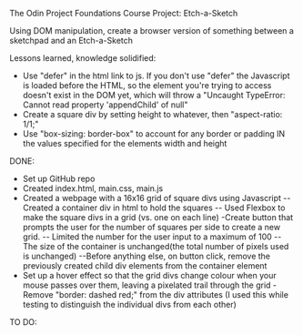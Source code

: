 The Odin Project Foundations Course
Project: Etch-a-Sketch

Using DOM manipulation, create a browser version of something between
a sketchpad and an Etch-a-Sketch

Lessons learned, knowledge solidified:
- Use "defer" in the html link to js. If you don't use "defer" the Javascript is loaded before the HTML, so the element you're trying to access doesn't exist in the DOM yet, which will throw a "Uncaught TypeError: Cannot read property 'appendChild' of null"
- Create a square div by setting height to whatever, then "aspect-ratio: 1/1;"
- Use "box-sizing: border-box" to account for any border or padding IN the values specified for the elements width and height

DONE:
- Set up GitHub repo
- Created index.html, main.css, main.js
- Created a webpage with a 16x16 grid of square divs using Javascript
-- Created a container div in html to hold the squares
-- Used Flexbox to make the square divs in a grid (vs. one on each line)
-Create button that prompts the user for the number of squares per side to create a new grid. 
-- Limited the number for the user input to a maximum of 100
-- The size of the container is unchanged(the total number of pixels used is unchanged)
--Before anything else, on button click, remove the previously created child div elements from the container element
- Set up a hover effect so that the grid divs change colour when your mouse passes over them, leaving a pixelated trail through the grid
-Remove "border: dashed red;" from the div attributes (I used this while testing to distinguish the individual divs from each other)

TO DO: